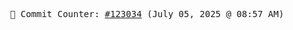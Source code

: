 <p align="center">
    <samp>
        📮 Commit Counter: <a href="https://github.com/Javascript-void0/Javascript-void0/commits/main">#123034</a> (July 05, 2025 @ 08:57 AM)
    </samp>
</p>